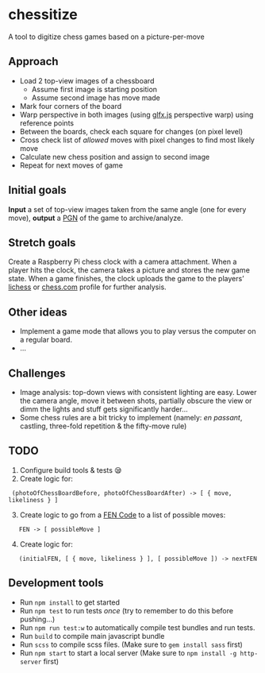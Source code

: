 # chessitize
A tool to digitize chess games based on a picture-per-move

## Approach

 - Load 2 top-view images of a chessboard
   - Assume first image is starting position
   - Assume second image has move made
 - Mark four corners of the board
 - Warp perspective in both images (using [glfx.js](http://evanw.github.io/glfx.js/) perspective warp) using reference points
 - Between the boards, check each square for changes (on pixel level)
 - Cross check list of *allowed* moves with pixel changes to find most likely move
 - Calculate new chess position and assign to second image
 - Repeat for next moves of game

## Initial goals

**Input** a set of top-view images taken from the same angle (one for every move), **output** a [PGN](https://en.wikipedia.org/wiki/Portable_Game_Notation) of the game to archive/analyze.

## Stretch goals

Create a Raspberry Pi chess clock with a camera attachment. When a player hits the clock, the camera takes a picture and stores the new game state. When a game finishes, the clock uploads the game to the players’ [lichess](https://lichess.org/) or [chess.com](https://www.chess.com) profile for further analysis.

## Other ideas

 - Implement a game mode that allows you to play versus the computer on a regular board.
 - ...


## Challenges

 - Image analysis: top-down views with consistent lighting are easy. Lower the camera angle, move it between shots, partially obscure the view or dimm the lights and stuff gets significantly harder...
 - Some chess rules are a bit tricky to implement (namely: *en passant*, castling, three-fold repetition & the fifty-move rule)

## TODO

 1. Configure build tools & tests 😪
 2. Create logic for:
 
```
 (photoOfChessBoardBefore, photoOfChessBoardAfter) -> [ { move, likeliness } ]
```
 3. Create logic to go from a [FEN Code](https://en.wikipedia.org/wiki/Forsyth%E2%80%93Edwards_Notation) to a list of possible moves:

```
   FEN -> [ possibleMove ]
```

 4. Create logic for:

``` 
   (initialFEN, [ { move, likeliness } ], [ possibleMove ]) -> nextFEN
```

## Development tools
 - Run `npm install` to get started
 - Run `npm test` to run tests *once* (try to remember to do this before pushing...)
 - Run `npm run test:w` to automatically compile test bundles and run tests.
 - Run `build` to compile main javascript bundle
 - Run `scss` to compile scss files. (Make sure to `gem install sass` first)
 - Run `npm start` to start a local server (Make sure to `npm install -g http-server` first)
